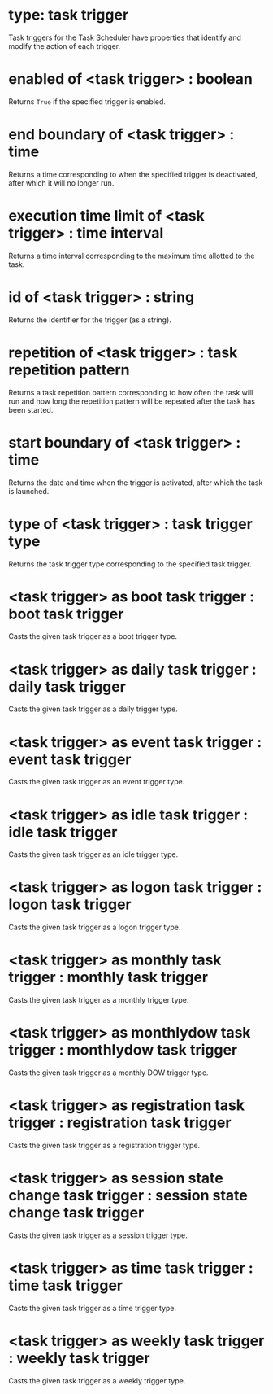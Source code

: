 # type: task trigger

Task triggers for the Task Scheduler have properties that identify and modify the action of each trigger.

# enabled of &lt;task trigger&gt; : boolean

Returns `True` if the specified trigger is enabled.

# end boundary of &lt;task trigger&gt; : time

Returns a time corresponding to when the specified trigger is deactivated, after which it will no longer run.

# execution time limit of &lt;task trigger&gt; : time interval

Returns a time interval corresponding to the maximum time allotted to the task.

# id of &lt;task trigger&gt; : string

Returns the identifier for the trigger (as a string).

# repetition of &lt;task trigger&gt; : task repetition pattern

Returns a task repetition pattern corresponding to how often the task will run and how long the repetition pattern will be repeated after the task has been started.

# start boundary of &lt;task trigger&gt; : time

Returns the date and time when the trigger is activated, after which the task is launched.

# type of &lt;task trigger&gt; : task trigger type

Returns the task trigger type corresponding to the specified task trigger.

# &lt;task trigger&gt; as boot task trigger : boot task trigger

Casts the given task trigger as a boot trigger type.

# &lt;task trigger&gt; as daily task trigger : daily task trigger

Casts the given task trigger as a daily trigger type.

# &lt;task trigger&gt; as event task trigger : event task trigger

Casts the given task trigger as an event trigger type.

# &lt;task trigger&gt; as idle task trigger : idle task trigger

Casts the given task trigger as an idle trigger type.

# &lt;task trigger&gt; as logon task trigger : logon task trigger

Casts the given task trigger as a logon trigger type.

# &lt;task trigger&gt; as monthly task trigger : monthly task trigger

Casts the given task trigger as a monthly trigger type.

# &lt;task trigger&gt; as monthlydow task trigger : monthlydow task trigger

Casts the given task trigger as a monthly DOW trigger type.

# &lt;task trigger&gt; as registration task trigger : registration task trigger

Casts the given task trigger as a registration trigger type.

# &lt;task trigger&gt; as session state change task trigger : session state change task trigger

Casts the given task trigger as a session trigger type.

# &lt;task trigger&gt; as time task trigger : time task trigger

Casts the given task trigger as a time trigger type.

# &lt;task trigger&gt; as weekly task trigger : weekly task trigger

Casts the given task trigger as a weekly trigger type.
